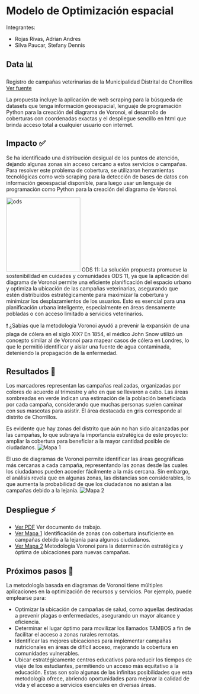 # Modelo de Optimización espacial

Integrantes:
* Rojas Rivas, Adrian Andres
* Silva Paucar, Stefany Dennis

## Data 📊
Registro de campañas veterinarias de la Municipalidad Distrital de Chorrillos [Ver fuente](https://www.datosabiertos.gob.pe/dataset/registro-de-campa%C3%B1as-veterinarias-de-la-municipalidad-distrital-del-chorrillos-mdch)

La propuesta incluye la aplicación de web scraping para la búsqueda de datasets que tenga información geoespacial, lenguaje de programación Python para la creación del diagrama de Voronoi, el desarrollo de coberturas con coordenadas exactas y el despliegue sencillo en html que brinda acceso total a cualquier usuario con internet.

## Impacto ✅
Se ha identificado una distribución desigual de los puntos de atención, dejando algunas zonas sin acceso cercano a estos servicios o campañas. Para resolver este problema de cobertura, se utilizaron herramientas tecnológicas como web scraping para la detección de bases de datos con información geoespacial disponible, para luego usar un lenguaje de programación como Python para la creación del diagrama de Voronoi.

<img src="https://github.com/user-attachments/assets/144da0be-d643-4a79-abd1-952499cbe1b8" alt="ods" width="200"/> ODS 11: La solución propuesta promueve la sostenibilidad en cuidades y comunidades ODS 11, ya que la aplicación del diagrama de Voronoi permite una eficiente planificación del espacio urbano y optimiza la ubicación de las campañas veterinarias, asegurando que estén distribuidos estratégicamente para maximizar la cobertura y minimizar los desplazamientos de los usuarios. Esto es esencial para una planificación urbana inteligente, especialmente en áreas densamente pobladas o con acceso limitado a servicios veterinarios.

❗️ ¿Sabías que la metodología Voronoi ayudó a prevenir la expansión de una plaga de cólera en el siglo XIX?
En 1854, el médico John Snow utilizó un concepto similar al de Voronoi para mapear casos de cólera en Londres, lo que le permitió identificar y aislar una fuente de agua contaminada, deteniendo la propagación de la enfermedad.

## Resultados 🚀
Los marcadores representan las campañas realizadas, organizadas por colores de acuerdo al trimestre y año en que se llevaron a cabo. Las áreas sombreadas en verde indican una estimación de la población beneficiada por cada campaña, considerando que muchas personas suelen caminar con sus mascotas para asistir. El área destacada en gris corresponde al distrito de Chorrillos.

Es evidente que hay zonas del distrito que aún no han sido alcanzadas por las campañas, lo que subraya la importancia estratégica de este proyecto: ampliar la cobertura para beneficiar a la mayor cantidad posible de ciudadanos.
![Mapa 1](https://github.com/user-attachments/assets/8af0c2d8-2b7b-45ee-9817-49e220c97e03)

El uso de diagramas de Voronoi permite identificar las áreas geográficas más cercanas a cada campaña, representando las zonas desde las cuales los ciudadanos pueden acceder fácilmente a la más cercana. Sin embargo, el análisis revela que en algunas zonas, las distancias son considerables, lo que aumenta la probabilidad de que los ciudadanos no asistan a las campañas debido a la lejanía.
![Mapa 2](https://github.com/user-attachments/assets/639b5bb1-59ad-41c3-8417-448f8a8ddb04)

## Despliegue ⚡️
* [Ver PDF](https://theadrianro.github.io/dataton2024/modelo.pdf) Ver documento de trabajo.
* [Ver Mapa 1](https://theadrianro.github.io/dataton2024/map1.html) Identificación de zonas con cobertura insuficiente en campañas debido a la lejanía para algunos ciudadanos.
* [Ver Mapa 2](https://theadrianro.github.io/dataton2024/map2.html) Metodología Voronoi para la determinación estratégica y óptima de ubicaciones para nuevas campañas.

## Próximos pasos 🧠
La metodología basada en diagramas de Voronoi tiene múltiples aplicaciones en la optimización de recursos y servicios. Por ejemplo, puede emplearse para:
* Optimizar la ubicación de campañas de salud, como aquellas destinadas a prevenir plagas o enfermedades, asegurando un mayor alcance y eficiencia.
* Determinar el lugar óptimo para movilizar los llamados TAMBOS a fin de facilitar el acceso a zonas rurales remotas.
* Identificar las mejores ubicaciones para implementar campañas nutricionales en áreas de difícil acceso, mejorando la cobertura en comunidades vulnerables.
* Ubicar estratégicamente centros educativos para reducir los tiempos de viaje de los estudiantes, permitiendo un acceso más equitativo a la educación.
Estas son solo algunas de las infinitas posibilidades que esta metodología ofrece, abriendo oportunidades para mejorar la calidad de vida y el acceso a servicios esenciales en diversas áreas.

